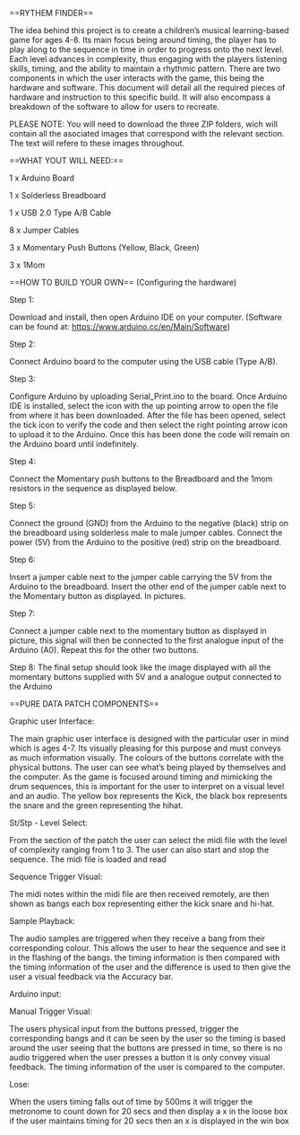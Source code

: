 ==RYTHEM FINDER==

The idea behind this project is to create a children’s musical learning-based game for ages 4-8. Its main focus being around timing, the player has to play along to the sequence in time in order to progress onto the next level. Each level advances in complexity, thus engaging with the players listening skills, timing, and the ability to maintain a rhythmic pattern. There are two components in which the user interacts with the game, this being the hardware and software. This document will detail all the required pieces of hardware and instruction to this specific build. It will also encompass a breakdown of the software to allow for users to recreate. 


PLEASE NOTE: You will need to download the three ZIP folders, wich will contain all the asociated images that correspond with the relevant section. The text will refere to these images throughout.





==WHAT YOUT WILL NEED:==

1 x Arduino Board

1 x Solderless Breadboard

1 x USB 2.0 Type A/B Cable

8 x Jumper Cables

3 x Momentary Push Buttons (Yellow, Black, Green)

3 x 1Mom






==HOW TO BUILD YOUR OWN== (Configuring the hardware)


Step 1:

Download and install, then open Arduino IDE on your computer. (Software can be found at: https://www.arduino.cc/en/Main/Software)

Step 2:

Connect Arduino board to the computer using the USB cable (Type A/B).

Step 3:

Configure Arduino by uploading Serial_Print.ino to the board. Once Arduino IDE is installed, select the icon with the up pointing arrow to open the file from where it has been downloaded. After the file has been opened, select the tick icon to verify the code and then select the right pointing arrow icon to upload it to the Arduino. Once this has been done the code will remain on the Arduino board until indefinitely.

Step 4: 

Connect the Momentary push buttons to the Breadboard and the 1mom resistors in the sequence as displayed below.

Step 5:

Connect the ground (GND) from the Arduino to the negative (black) strip on the breadboard using solderless male to male jumper cables. Connect the power (5V) from the Arduino to the positive (red) strip on the breadboard. 

Step 6:

Insert a jumper cable next to the jumper cable carrying the 5V from the Arduino to the breadboard. Insert the other end of the jumper cable next to the Momentary button as displayed. In pictures.

Step 7:

Connect a jumper cable next to the momentary button as displayed in picture, this signal will then be connected to the first analogue input of the Arduino (A0). Repeat this  for the other two buttons.


Step 8:
The final setup should look like the image displayed with all the momentary buttons supplied with 5V and a analogue output connected to the Arduino





==PURE DATA PATCH COMPONENTS==

Graphic user Interface:

The main graphic user interface is designed with the particular user in mind which is ages 4-7. Its visually pleasing for this purpose and must conveys as much information visually. The colours of the buttons correlate with the physical buttons. The user can see what’s being played by themselves and the computer. As the game is focused around timing and mimicking the drum sequences, this is important for the user to interpret on a visual level and an audio. The yellow box represents the Kick, the black box represents the snare and the green representing the hihat.


St/Stp - Level Select:

From the section of the patch the user can select the midi file with the level of complexity ranging from 1 to 3. The user can also start and stop the sequence. The  midi file is loaded and read 


Sequence Trigger Visual:

The midi notes within the midi file are then received remotely, are then shown as bangs each box representing either the kick snare and hi-hat. 


Sample Playback:

The audio samples are triggered when they receive a bang from their corresponding colour. This allows the user to hear the sequence and see it in the flashing of the bangs. the timing information is then compared with the timing information of the user and the difference is used to then give the user a visual feedback via the Accuracy bar.



Arduino input:


Manual Trigger Visual:

The users physical input from the buttons pressed, trigger the corresponding bangs and it can be seen by the user so the timing is based around the user seeing that the buttons are pressed in time, so there is no audio triggered when the user presses a button it is only convey visual feedback. The timing information of the user is compared to the computer. 



Lose:

When the users timing falls out of time by 500ms it will trigger the metronome to count down for 20 secs and then display a x in the loose box if the user maintains timing for 20 secs then an x is displayed in the win box
